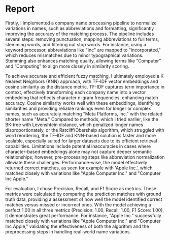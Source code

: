 # Report

Firstly, I implemented a company name processing pipeline to normalize variations in names, such as abbreviations and formatting, significantly improving the accuracy of the matching process. The pipeline includes several steps: removing punctuation, mapping abbreviations to full terms, stemming words, and filtering out stop words. For instance, using a keyword processor, abbreviations like "inc" are mapped to "incorporated," which reduces mismatches due to minor typographical variations. Stemming also enhances matching quality, allowing terms like “Computer” and “Computing” to align more closely in similarity scoring.

To achieve accurate and efficient fuzzy matching, I ultimately employed a K-Nearest Neighbors (KNN) approach, with TF-IDF vector embeddings and cosine similarity as the distance metric. TF-IDF captures term importance in context, effectively transforming each company name into a vector embedding that reflects character n-gram frequencies, enhancing match accuracy. Cosine similarity works well with these embeddings, identifying similarities and providing reliable rankings even for longer or complex names, such as accurately matching "Meta Platforms, Inc." with the related shorter name "Meta." Compared to methods, which I tried earlier, like the BK-tree with Levenshtein distance, which penalized longer names disproportionately, or the Ratcliff/Obershelp algorithm, which struggled with word reordering, the TF-IDF and KNN-based solution is faster and more scalable, especially suited for larger datasets due to its efficient retrieval capabilities. Limitations include potential inaccuracies in cases where character-based embeddings alone may not capture deeper semantic relationships; however, pre-processing steps like abbreviation normalization alleviate these challenges. Performance-wise, the model effectively returned correct matches, as seen for example with 'Apple Inc.', which matched closely with variations like "Apple Computer Inc." and "Computer Inc Apple."

For evaluation, I chose Precision, Recall, and F1 Score as metrics. These metrics were calculated by comparing the prediction matches with ground truth data, providing a assessment of how well the model identified correct matches versus missed or incorrect ones. With the model achieving a perfect 1.00 in all three metrics (Precision: 1.00, Recall: 1.00, F1 Score: 1.00), it demonstrates great performance. For instance, "Apple Inc." successfully matched closely with variations like "Apple Computer Inc." and "Computer Inc Apple," validating the effectiveness of both the algorithm and the preprocessing steps in handling real-world name variations.
